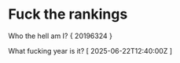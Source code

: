 # Fuck the rankings

Who the hell am I?
{ 20196324 }

What fucking year is it?
[ 2025-06-22T12:40:00Z ]
